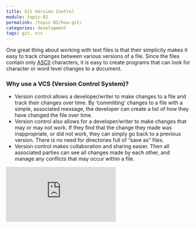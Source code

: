 ```yaml
---
title: Git Version Control
module: topic-02
permalink: /topic-02/how-git/
categories: development
tags: git, vcs
---
```


<div class="divider-heading"></div>

One great thing about working with text files is that their simplicity makes it easy to track changes between various versions of a file. Since the files contain only [ASCII](http://www.asciitable.com) characters, it is easy to create programs that can look for character or word level changes to a document.


### Why use a VCS (Version Control System)?
- Version control allows a developer/writer to make changes to a file and track their changes over time. By ‘committing’ changes to a file with a simple, associated message, the developer can create a list of how they have changed the file over time.
- Version control also allows for a developer/writer to make changes that may or may not work. If they find that the change they made was inappropriate, or did not work, they can simply go back to a previous version. There is no need for directories full of “save as” files.
- Version control makes collaboration and sharing easier. Then all associated parties can see all changes made by each other, and manage any conflicts that may occur within a file.

<div class="embed-responsive embed-responsive-16by9">
  <iframe class="embed-responsive-item" src="https://player.vimeo.com/video/41027679?color=EFB73E&title=0&byline=0&portrait=0" frameborder="0" allowfullscreen></iframe>
</div>
